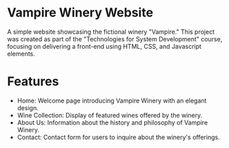 # Vampire Winery Website
A simple website showcasing the fictional winery "Vampire." This project was created as part of the "Technologies for System Development" course, focusing on delivering a front-end using HTML, CSS, and Javascript elements.
# Features
* Home: Welcome page introducing Vampire Winery with an elegant design.
* Wine Collection: Display of featured wines offered by the winery.
* About Us: Information about the history and philosophy of Vampire Winery.
* Contact: Contact form for users to inquire about the winery's offerings.
